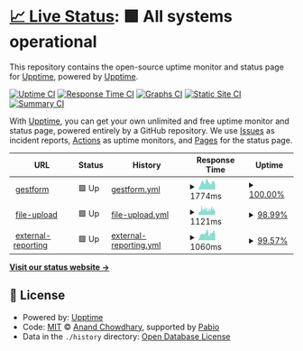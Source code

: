 # [📈 Live Status](https://demo.upptime.js.org): <!--live status--> **🟩 All systems operational**

This repository contains the open-source uptime monitor and status page for [Upptime](https://upptime.js.org), powered by [Upptime](https://github.com/upptime/upptime).

[![Uptime CI](https://github.com/gestform-dev/upptime/workflows/Uptime%20CI/badge.svg)](https://github.com/gestform-dev/upptime/actions?query=workflow%3A%22Uptime+CI%22)
[![Response Time CI](https://github.com/gestform-dev/upptime/workflows/Response%20Time%20CI/badge.svg)](https://github.com/gestform-dev/upptime/actions?query=workflow%3A%22Response+Time+CI%22)
[![Graphs CI](https://github.com/gestform-dev/upptime/workflows/Graphs%20CI/badge.svg)](https://github.com/gestform-dev/upptime/actions?query=workflow%3A%22Graphs+CI%22)
[![Static Site CI](https://github.com/gestform-dev/upptime/workflows/Static%20Site%20CI/badge.svg)](https://github.com/gestform-dev/upptime/actions?query=workflow%3A%22Static+Site+CI%22)
[![Summary CI](https://github.com/gestform-dev/upptime/workflows/Summary%20CI/badge.svg)](https://github.com/gestform-dev/upptime/actions?query=workflow%3A%22Summary+CI%22)

With [Upptime](https://upptime.js.org), you can get your own unlimited and free uptime monitor and status page, powered entirely by a GitHub repository. We use [Issues](https://github.com/upptime/upptime/issues) as incident reports, [Actions](https://github.com/gestform-dev/upptime/actions) as uptime monitors, and [Pages](https://demo.upptime.js.org) for the status page.

<!--start: status pages-->
<!-- This summary is generated by Upptime (https://github.com/upptime/upptime) -->
<!-- Do not edit this manually, your changes will be overwritten -->
<!-- prettier-ignore -->
| URL | Status | History | Response Time | Uptime |
| --- | ------ | ------- | ------------- | ------ |
| <img alt="" src="https://icons.duckduckgo.com/ip3/www.gestform.com.ico" height="13"> [gestform](https://www.gestform.com/) | 🟩 Up | [gestform.yml](https://github.com/gestform-dev/upptime/commits/HEAD/history/gestform.yml) | <details><summary><img alt="Response time graph" src="./graphs/gestform/response-time-week.png" height="20"> 1774ms</summary><br><a href="https://gestform-dev.github.io/upptime/history/gestform"><img alt="Response time 1612" src="https://img.shields.io/endpoint?url=https%3A%2F%2Fraw.githubusercontent.com%2Fgestform-dev%2Fupptime%2FHEAD%2Fapi%2Fgestform%2Fresponse-time.json"></a><br><a href="https://gestform-dev.github.io/upptime/history/gestform"><img alt="24-hour response time 1269" src="https://img.shields.io/endpoint?url=https%3A%2F%2Fraw.githubusercontent.com%2Fgestform-dev%2Fupptime%2FHEAD%2Fapi%2Fgestform%2Fresponse-time-day.json"></a><br><a href="https://gestform-dev.github.io/upptime/history/gestform"><img alt="7-day response time 1774" src="https://img.shields.io/endpoint?url=https%3A%2F%2Fraw.githubusercontent.com%2Fgestform-dev%2Fupptime%2FHEAD%2Fapi%2Fgestform%2Fresponse-time-week.json"></a><br><a href="https://gestform-dev.github.io/upptime/history/gestform"><img alt="30-day response time 1547" src="https://img.shields.io/endpoint?url=https%3A%2F%2Fraw.githubusercontent.com%2Fgestform-dev%2Fupptime%2FHEAD%2Fapi%2Fgestform%2Fresponse-time-month.json"></a><br><a href="https://gestform-dev.github.io/upptime/history/gestform"><img alt="1-year response time 1612" src="https://img.shields.io/endpoint?url=https%3A%2F%2Fraw.githubusercontent.com%2Fgestform-dev%2Fupptime%2FHEAD%2Fapi%2Fgestform%2Fresponse-time-year.json"></a></details> | <details><summary><a href="https://gestform-dev.github.io/upptime/history/gestform">100.00%</a></summary><a href="https://gestform-dev.github.io/upptime/history/gestform"><img alt="All-time uptime 99.66%" src="https://img.shields.io/endpoint?url=https%3A%2F%2Fraw.githubusercontent.com%2Fgestform-dev%2Fupptime%2FHEAD%2Fapi%2Fgestform%2Fuptime.json"></a><br><a href="https://gestform-dev.github.io/upptime/history/gestform"><img alt="24-hour uptime 100.00%" src="https://img.shields.io/endpoint?url=https%3A%2F%2Fraw.githubusercontent.com%2Fgestform-dev%2Fupptime%2FHEAD%2Fapi%2Fgestform%2Fuptime-day.json"></a><br><a href="https://gestform-dev.github.io/upptime/history/gestform"><img alt="7-day uptime 100.00%" src="https://img.shields.io/endpoint?url=https%3A%2F%2Fraw.githubusercontent.com%2Fgestform-dev%2Fupptime%2FHEAD%2Fapi%2Fgestform%2Fuptime-week.json"></a><br><a href="https://gestform-dev.github.io/upptime/history/gestform"><img alt="30-day uptime 100.00%" src="https://img.shields.io/endpoint?url=https%3A%2F%2Fraw.githubusercontent.com%2Fgestform-dev%2Fupptime%2FHEAD%2Fapi%2Fgestform%2Fuptime-month.json"></a><br><a href="https://gestform-dev.github.io/upptime/history/gestform"><img alt="1-year uptime 99.66%" src="https://img.shields.io/endpoint?url=https%3A%2F%2Fraw.githubusercontent.com%2Fgestform-dev%2Fupptime%2FHEAD%2Fapi%2Fgestform%2Fuptime-year.json"></a></details>
| <img alt="" src="https://icons.duckduckgo.com/ip3/file-upload.gestform.com.ico" height="13"> [file-upload](https://file-upload.gestform.com/) | 🟩 Up | [file-upload.yml](https://github.com/gestform-dev/upptime/commits/HEAD/history/file-upload.yml) | <details><summary><img alt="Response time graph" src="./graphs/file-upload/response-time-week.png" height="20"> 1121ms</summary><br><a href="https://gestform-dev.github.io/upptime/history/file-upload"><img alt="Response time 892" src="https://img.shields.io/endpoint?url=https%3A%2F%2Fraw.githubusercontent.com%2Fgestform-dev%2Fupptime%2FHEAD%2Fapi%2Ffile-upload%2Fresponse-time.json"></a><br><a href="https://gestform-dev.github.io/upptime/history/file-upload"><img alt="24-hour response time 1215" src="https://img.shields.io/endpoint?url=https%3A%2F%2Fraw.githubusercontent.com%2Fgestform-dev%2Fupptime%2FHEAD%2Fapi%2Ffile-upload%2Fresponse-time-day.json"></a><br><a href="https://gestform-dev.github.io/upptime/history/file-upload"><img alt="7-day response time 1121" src="https://img.shields.io/endpoint?url=https%3A%2F%2Fraw.githubusercontent.com%2Fgestform-dev%2Fupptime%2FHEAD%2Fapi%2Ffile-upload%2Fresponse-time-week.json"></a><br><a href="https://gestform-dev.github.io/upptime/history/file-upload"><img alt="30-day response time 967" src="https://img.shields.io/endpoint?url=https%3A%2F%2Fraw.githubusercontent.com%2Fgestform-dev%2Fupptime%2FHEAD%2Fapi%2Ffile-upload%2Fresponse-time-month.json"></a><br><a href="https://gestform-dev.github.io/upptime/history/file-upload"><img alt="1-year response time 892" src="https://img.shields.io/endpoint?url=https%3A%2F%2Fraw.githubusercontent.com%2Fgestform-dev%2Fupptime%2FHEAD%2Fapi%2Ffile-upload%2Fresponse-time-year.json"></a></details> | <details><summary><a href="https://gestform-dev.github.io/upptime/history/file-upload">98.99%</a></summary><a href="https://gestform-dev.github.io/upptime/history/file-upload"><img alt="All-time uptime 99.72%" src="https://img.shields.io/endpoint?url=https%3A%2F%2Fraw.githubusercontent.com%2Fgestform-dev%2Fupptime%2FHEAD%2Fapi%2Ffile-upload%2Fuptime.json"></a><br><a href="https://gestform-dev.github.io/upptime/history/file-upload"><img alt="24-hour uptime 96.93%" src="https://img.shields.io/endpoint?url=https%3A%2F%2Fraw.githubusercontent.com%2Fgestform-dev%2Fupptime%2FHEAD%2Fapi%2Ffile-upload%2Fuptime-day.json"></a><br><a href="https://gestform-dev.github.io/upptime/history/file-upload"><img alt="7-day uptime 98.99%" src="https://img.shields.io/endpoint?url=https%3A%2F%2Fraw.githubusercontent.com%2Fgestform-dev%2Fupptime%2FHEAD%2Fapi%2Ffile-upload%2Fuptime-week.json"></a><br><a href="https://gestform-dev.github.io/upptime/history/file-upload"><img alt="30-day uptime 99.77%" src="https://img.shields.io/endpoint?url=https%3A%2F%2Fraw.githubusercontent.com%2Fgestform-dev%2Fupptime%2FHEAD%2Fapi%2Ffile-upload%2Fuptime-month.json"></a><br><a href="https://gestform-dev.github.io/upptime/history/file-upload"><img alt="1-year uptime 99.72%" src="https://img.shields.io/endpoint?url=https%3A%2F%2Fraw.githubusercontent.com%2Fgestform-dev%2Fupptime%2FHEAD%2Fapi%2Ffile-upload%2Fuptime-year.json"></a></details>
| <img alt="" src="https://icons.duckduckgo.com/ip3/dbtool-external.gestform.com.ico" height="13"> [external-reporting](https://dbtool-external.gestform.com/) | 🟩 Up | [external-reporting.yml](https://github.com/gestform-dev/upptime/commits/HEAD/history/external-reporting.yml) | <details><summary><img alt="Response time graph" src="./graphs/external-reporting/response-time-week.png" height="20"> 1060ms</summary><br><a href="https://gestform-dev.github.io/upptime/history/external-reporting"><img alt="Response time 1161" src="https://img.shields.io/endpoint?url=https%3A%2F%2Fraw.githubusercontent.com%2Fgestform-dev%2Fupptime%2FHEAD%2Fapi%2Fexternal-reporting%2Fresponse-time.json"></a><br><a href="https://gestform-dev.github.io/upptime/history/external-reporting"><img alt="24-hour response time 946" src="https://img.shields.io/endpoint?url=https%3A%2F%2Fraw.githubusercontent.com%2Fgestform-dev%2Fupptime%2FHEAD%2Fapi%2Fexternal-reporting%2Fresponse-time-day.json"></a><br><a href="https://gestform-dev.github.io/upptime/history/external-reporting"><img alt="7-day response time 1060" src="https://img.shields.io/endpoint?url=https%3A%2F%2Fraw.githubusercontent.com%2Fgestform-dev%2Fupptime%2FHEAD%2Fapi%2Fexternal-reporting%2Fresponse-time-week.json"></a><br><a href="https://gestform-dev.github.io/upptime/history/external-reporting"><img alt="30-day response time 1161" src="https://img.shields.io/endpoint?url=https%3A%2F%2Fraw.githubusercontent.com%2Fgestform-dev%2Fupptime%2FHEAD%2Fapi%2Fexternal-reporting%2Fresponse-time-month.json"></a><br><a href="https://gestform-dev.github.io/upptime/history/external-reporting"><img alt="1-year response time 1161" src="https://img.shields.io/endpoint?url=https%3A%2F%2Fraw.githubusercontent.com%2Fgestform-dev%2Fupptime%2FHEAD%2Fapi%2Fexternal-reporting%2Fresponse-time-year.json"></a></details> | <details><summary><a href="https://gestform-dev.github.io/upptime/history/external-reporting">99.57%</a></summary><a href="https://gestform-dev.github.io/upptime/history/external-reporting"><img alt="All-time uptime 99.95%" src="https://img.shields.io/endpoint?url=https%3A%2F%2Fraw.githubusercontent.com%2Fgestform-dev%2Fupptime%2FHEAD%2Fapi%2Fexternal-reporting%2Fuptime.json"></a><br><a href="https://gestform-dev.github.io/upptime/history/external-reporting"><img alt="24-hour uptime 100.00%" src="https://img.shields.io/endpoint?url=https%3A%2F%2Fraw.githubusercontent.com%2Fgestform-dev%2Fupptime%2FHEAD%2Fapi%2Fexternal-reporting%2Fuptime-day.json"></a><br><a href="https://gestform-dev.github.io/upptime/history/external-reporting"><img alt="7-day uptime 99.57%" src="https://img.shields.io/endpoint?url=https%3A%2F%2Fraw.githubusercontent.com%2Fgestform-dev%2Fupptime%2FHEAD%2Fapi%2Fexternal-reporting%2Fuptime-week.json"></a><br><a href="https://gestform-dev.github.io/upptime/history/external-reporting"><img alt="30-day uptime 99.90%" src="https://img.shields.io/endpoint?url=https%3A%2F%2Fraw.githubusercontent.com%2Fgestform-dev%2Fupptime%2FHEAD%2Fapi%2Fexternal-reporting%2Fuptime-month.json"></a><br><a href="https://gestform-dev.github.io/upptime/history/external-reporting"><img alt="1-year uptime 99.95%" src="https://img.shields.io/endpoint?url=https%3A%2F%2Fraw.githubusercontent.com%2Fgestform-dev%2Fupptime%2FHEAD%2Fapi%2Fexternal-reporting%2Fuptime-year.json"></a></details>

<!--end: status pages-->

[**Visit our status website →**](https://demo.upptime.js.org)

## 📄 License

- Powered by: [Upptime](https://github.com/upptime/upptime)
- Code: [MIT](./LICENSE) © [Anand Chowdhary](https://anandchowdhary.com), supported by [Pabio](https://pabio.com)
- Data in the `./history` directory: [Open Database License](https://opendatacommons.org/licenses/odbl/1-0/)
